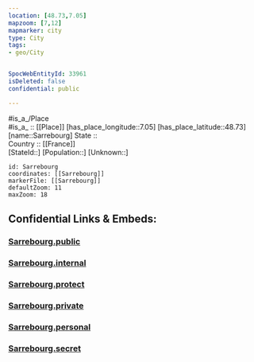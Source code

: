 ```yaml
---
location: [48.73,7.05] 
mapzoom: [7,12] 
mapmarker: city 
type: City
tags:
- geo/City


SpocWebEntityId: 33961
isDeleted: false
confidential: public

---
```

#is_a_/Place  
#is_a_ :: [[Place]] 
[has_place_longitude::7.05] 
[has_place_latitude::48.73] 
[name::Sarrebourg] 
State ::  
Country :: [[France]]  
[StateId::] 
[Population::] 
[Unknown::] 


```leaflet
id: Sarrebourg
coordinates: [[Sarrebourg]] 
markerFile: [[Sarrebourg]] 
defaultZoom: 11 
maxZoom: 18
```


## Confidential Links & Embeds: 

### [Sarrebourg.public](/_public/\Earth\Continent\Europe\Europe~West\France\regions~France\Grand_Est\departments~Grand_Est\Moselle\communes~Moselle\Sarrebourg\cities~SarrebourgSarrebourg.public.md) 

### [Sarrebourg.internal](/_internal/\Earth\Continent\Europe\Europe~West\France\regions~France\Grand_Est\departments~Grand_Est\Moselle\communes~Moselle\Sarrebourg\cities~SarrebourgSarrebourg.internal.md) 

### [Sarrebourg.protect](/_protect/\Earth\Continent\Europe\Europe~West\France\regions~France\Grand_Est\departments~Grand_Est\Moselle\communes~Moselle\Sarrebourg\cities~SarrebourgSarrebourg.protect.md) 

### [Sarrebourg.private](/_private/\Earth\Continent\Europe\Europe~West\France\regions~France\Grand_Est\departments~Grand_Est\Moselle\communes~Moselle\Sarrebourg\cities~SarrebourgSarrebourg.private.md) 

### [Sarrebourg.personal](/_personal/\Earth\Continent\Europe\Europe~West\France\regions~France\Grand_Est\departments~Grand_Est\Moselle\communes~Moselle\Sarrebourg\cities~SarrebourgSarrebourg.personal.md) 

### [Sarrebourg.secret](/_secret/\Earth\Continent\Europe\Europe~West\France\regions~France\Grand_Est\departments~Grand_Est\Moselle\communes~Moselle\Sarrebourg\cities~SarrebourgSarrebourg.secret.md)

